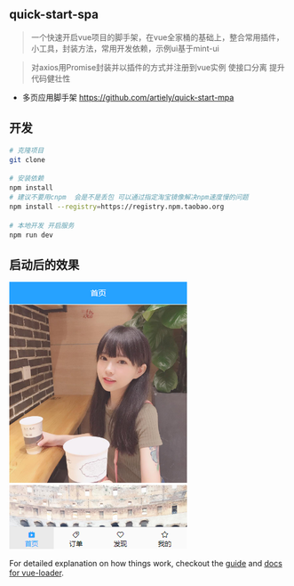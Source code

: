 ## quick-start-spa

> 一个快速开启vue项目的脚手架，在vue全家桶的基础上，整合常用插件，小工具，封装方法，常用开发依赖，示例ui基于mint-ui

> 对axios用Promise封装并以插件的方式并注册到vue实例 使接口分离 提升代码健壮性

* 多页应用脚手架 https://github.com/artiely/quick-start-mpa
## 开发
``` bash
# 克隆项目
git clone

# 安装依赖
npm install
# 建议不要用cnpm  会是不是丢包 可以通过指定淘宝镜像解决npm速度慢的问题
npm install --registry=https://registry.npm.taobao.org

# 本地开发 开启服务
npm run dev
```
## 启动后的效果
![](i4.png)


For detailed explanation on how things work, checkout the [guide](http://vuejs-templates.github.io/webpack/) and [docs for vue-loader](http://vuejs.github.io/vue-loader).
